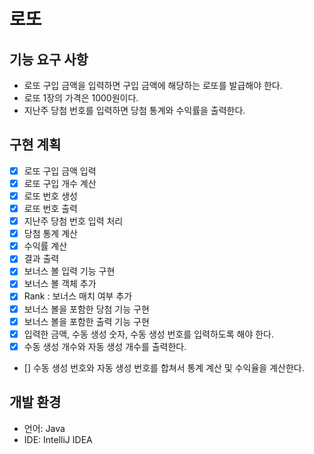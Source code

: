 # 로또
## 기능 요구 사항
- 로또 구입 금액을 입력하면 구입 금액에 해당하는 로또를 발급해야 한다.
- 로또 1장의 가격은 1000원이다.
- 지난주 당첨 번호를 입력하면 당첨 통계와 수익률을 출력한다.

## 구현 계획
- [x] 로또 구입 금액 입력
- [x] 로또 구입 개수 계산
- [x] 로또 번호 생성 
- [x] 로또 번호 출력 
- [x] 지난주 당첨 번호 입력 처리 
- [x] 당첨 통계 계산 
- [x] 수익률 계산
- [x] 결과 출력 
- [x] 보너스 볼 입력 기능 구현
- [x] 보너스 볼 객체 추가
- [x] Rank : 보너스 매치 여부 추가
- [x] 보너스 볼을 포함한 당첨 기능 구현
- [x] 보너스 볼을 포함한 출력 기능 구현
- [x] 입력한 금액, 수동 생성 숫자, 수동 생성 번호를 입력하도록 해야 한다.
- [x] 수동 생성 개수와 자동 생성 개수를 출력한다.
- [] 수동 생성 번호와 자동 생성 번호를 합쳐서 통계 계산 및 수익율을 계산한다.

## 개발 환경

- 언어: Java
- IDE: IntelliJ IDEA 





